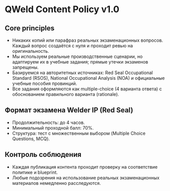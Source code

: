 # QWeld Content Policy v1.0

## Core principles
- Никаких копий или парафраз реальных экзаменационных вопросов. Каждый вопрос создаётся с нуля и проходит ревью на оригинальность.
- Мы используем реальные производственные сценарии, но адаптируем их в учебные задания; прямые утечки экзаменов запрещены.
- Базируемся на авторитетных источниках: Red Seal Occupational Standard (RSOS), National Occupational Analysis (NOA) и официальные учебные пособия провинций.
- Все задания оформляются как multiple-choice (4 варианта ответа) с обоснованием правильного варианта (rationale).

## Формат экзамена Welder IP (Red Seal)
- Продолжительность: до 4 часов.
- Минимальный проходной балл: 70%.
- Структура: тест с множественным выбором (Multiple Choice Questions, MCQ).

## Контроль соблюдения
- Каждая публикация контента проходит проверку на соответствие политике и blueprint.
- Любые подозрения на использование реальных экзаменационных материалов немедленно расследуются.

